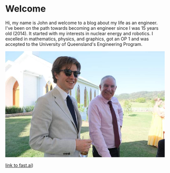 # Welcome
Hi, my name is John and welcome to a blog about my life as an engineer. I've been on the path towards becoming an engineer since I was 15 years old (2014).
It started with my interests in nuclear energy and robotics. I excelled in mathematics, physics, and graphics, got an OP 1 and was accepted to the University of Queensland's Engineering Program. 

![Image of me and my father](images/Dad_Me_BensWedding.jpeg)

[link to fast.ai](https://www.fast.ai))
